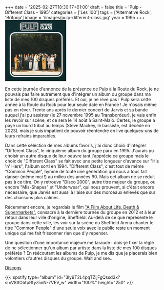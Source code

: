 +++
date = '2025-02-27T18:30:17+01:00'
draft = false
title = 'Pulp - Different Class - 1995'
categories = ['Les 100']
tags = ['Alternative Rock', 'Britpop']
image = '/images/pulp-different-class.jpg'
year = 1995
+++
<img src="./images/pulp-different-class.jpg" width="200"/>

En cette journée d'annonce de la présence de Pulp à la Route du Rock, je ne pouvais pas faire autrement que d'intégrer un album du groupe dans ma liste de mes 100 disques préférés. Et oui, je ne rêve pas ! Pulp sera cette année à la Route du Rock pour leur seule date en France ! Je n'osais même pas en rêver. Trente ans après le dernier concert de Jarvis et sa bande auquel j'ai pu assister (le 27 novembre 1995 au Transbordeur), je vais enfin les revoir sur scène, et ce sera le 14 août à Saint-Malo. Certes, le groupe a payé un lourd tribut au temps (Steve Mackey, le bassiste, est décédé en 2023), mais je suis impatient de pouvoir réentendre en live quelques-uns de leurs refrains imparables.

Dans cette sélection de mes albums favoris, j'ai donc choisi d'intégrer "Different Class", le cinquième album du groupe paru en 1995. J'aurais pu choisir un autre disque de leur oeuvre tant j'apprécie ce groupe mais le choix de "Different Class" se fait avec une petite longueur d'avance sur "His 'n' Hers", l'album sorti en 1994. "Different Class", c'est tout de même "Common People", hymne de toute une génération qui nous a tous fait danser (même moi !) au milieu des années 90. Mais cet album ne se réduit pas à ce titre. On y retrouve "Disco 2000", autre titre majeur du groupe, ou encore "Mis-Shapes" et "Underwear", qui nous prouvent, si c'était encore nécessaire, que Jarvis est aussi à l'aise sur des morceaux enlevés que sur des chansons plus calmes.

Récemment encore, je regardais le film ["A Film About Life, Death & Supermarkets"](https://www.lesinrocks.com/musique/pulp-a-film-about-life-death-supermarkets-2-137038-02-09-2014/), consacré à la dernière tournée du groupe en 2012 et à leur retour dans leur ville d'origine, Sheffield. Au-delà de ce que représente le groupe dans cette ville, les voir sur la scène du Sheffield Arena chanter le titre "Common People" d'une seule voix avec le public reste un moment unique qui me fait frissonner rien que d'y repenser.

Une question d'une importance majeure me taraude : dois-je fixer la règle de ne sélectionner qu'un album par artiste dans la liste de mes 100 disques préférés ? En réécoutant les albums de Pulp, je me dis que je placerais bien volontiers d'autres disques du groupe. Wait and see...

[Discogs](https://www.discogs.com/fr/master/87137-Pulp-Different-Class)

{{< spotify type="album" id="3ly9T2L4pqTZijFgQssd3x?si=V8ttObtpRfyz5nN-7VEV_w" width="100%" height="250" >}}
